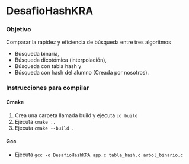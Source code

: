 # DesafioHashKRA

### Objetivo

Comparar la rapidez y eficiencia de búsqueda entre tres algoritmos
- Búsqueda binaria, 
- Búsqueda dicotómica (interpolación),
- Búsqueda con tabla hash y 
- Búsqueda con hash del alumno (Creada por nosotros).

### Instrucciones para compilar

#### Cmake
1. Crea una carpeta llamada build y ejecuta
   ```cd build```
3. Ejecuta
   ```cmake ..```
5. Ejecuta
   ```cmake --build .```

#### Gcc
- Ejecuta
  ```gcc -o DesafioHashKRA app.c tabla_hash.c arbol_binario.c```

